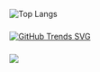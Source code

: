 ![Top Langs](https://github-readme-stats.vercel.app/api/top-langs/?username=Danny213123&layout=compact&size_weight=0.5&count_weight=0.5)

###
[![GitHub Trends SVG](https://api.githubtrends.io/user/svg/Danny213123/langs)](https://githubtrends.io)

###
![](https://komarev.com/ghpvc/?username=Danny213123)
